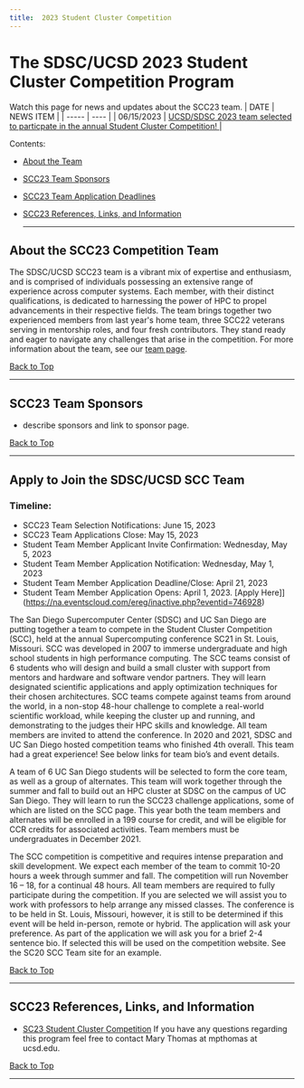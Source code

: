 ```yaml
---
title:  2023 Student Cluster Competition
---
```


# The SDSC/UCSD 2023 Student Cluster Competition Program 

Watch this page for news and updates about the SCC23 team.
| DATE | NEWS ITEM |
| ----- | ---- |
| 06/15/2023 | [UCSD/SDSC 2023 team  selected to particpate in the annual Student Cluster Competition! ](https://hpc-students.sdsc.edu/2023-06-15-SDSC-UCSD-Team-Selected-for-SCC23/) |
<br/>

<a name="top">Contents:
* [About the Team](#about-team)
* [SCC23 Team Sponsors](#sponsors)
* [SCC23 Team Application Deadlines](#apply)
* [SCC23 References, Links, and Information](#refs)

  <hr>

## About the SCC23 Competition Team<a name="about-team"></a>
The SDSC/UCSD SCC23 team is a vibrant mix of expertise and enthusiasm, and is comprised of individuals possessing an extensive range of experience across computer systems. Each member, with their distinct qualifications, is dedicated to harnessing the power of HPC to propel advancements in their respective fields. The team brings together two experienced members from last year's home team, three SCC22 veterans serving in mentorship roles, and four fresh contributors. They stand ready and eager to navigate any challenges that arise in the competition. For more information about the team, see our [team page](here).

[Back to Top](#top)
<hr>

## SCC23 Team Sponsors<a name="sponsors"></a>
* describe sponsors and link to sponsor page.
  
[Back to Top](#top)
<hr>

## Apply to Join the SDSC/UCSD SCC Team<a name="apply"></a>

### Timeline:
* SCC23 Team Selection Notifications: June 15, 2023
* SCC23 Team Applications Close: May 15, 2023
* Student Team Member Applicant Invite Confirmation: Wednesday, May 5, 2023
* Student Team Member Application Notification: Wednesday, May 1, 2023    
* Student Team Member Application Deadline/Close:  April 21, 2023
* Student Team Member Application Opens: April 1, 2023. [Apply Here]](https://na.eventscloud.com/ereg/inactive.php?eventid=746928)

    
The San Diego Supercomputer Center (SDSC) and UC San Diego are putting together a team to compete in the Student Cluster Competition (SCC), held at the annual Supercomputing conference SC21 in St. Louis, Missouri. SCC was developed in 2007 to immerse undergraduate and high school students in high performance computing. The SCC teams consist of 6 students who will design and build a small cluster with support from mentors and hardware and software vendor partners. They will learn designated scientific applications and apply optimization techniques for their chosen architectures. SCC teams compete against teams from around the world, in a non-stop 48-hour challenge to complete a real-world scientific workload, while keeping the cluster up and running, and demonstrating to the judges their HPC skills and knowledge. All team members are invited to attend the conference. In 2020 and 2021, SDSC and UC San Diego hosted competition teams who finished 4th overall. This team had a great experience! See below links for team bio’s and event details.

A team of 6 UC San Diego students will be selected to form the core team, as well as a group of alternates. This team will work together through the summer and fall to build out an HPC cluster at SDSC on the campus of UC San Diego. They will learn to run the SCC23 challenge applications, some of which are listed on the SCC page. This year both the team members and alternates will be enrolled in a 199 course for credit, and will be eligible for CCR credits for associated activities. Team members must be undergraduates in December 2021.

The SCC competition is competitive and requires intense preparation and skill development. We expect each member of the team to commit 10-20 hours a week through summer and fall. The competition will run November 16 – 18, for a continual 48 hours. All team members are required to fully participate during the competition. If you are selected we will assist you to work with professors to help arrange any missed classes. The conference is to be held in St. Louis, Missouri, however, it is still to be determined if this event will be held in-person, remote or hybrid. The application will ask your preference. As part of the application we will ask you for a brief 2-4 sentence bio. If selected this will be used on the competition website. See the SC20 SCC Team site for an example.

[Back to Top](#top)
<hr>

## SCC23 References, Links, and Information<a name="refs"></a>

-   [SC23 Student Cluster Competition](https://sc23.supercomputing.org/program/studentssc/student-cluster-competition/)
    If you have any questions regarding this program feel free to contact Mary Thomas at mpthomas at ucsd.edu.

[Back to Top](#top)
<hr>
